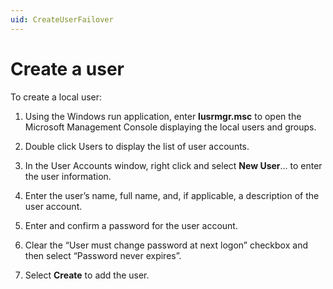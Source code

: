 ```yaml
---
uid: CreateUserFailover
---
```


# Create a user

To create a local user:

1. Using the Windows run application, enter **lusrmgr.msc** to open the Microsoft Management Console displaying the local users and groups.

2. Double click Users to display the list of user accounts.

3. In the User Accounts window, right click and select **New User**... to enter the user information.

4. Enter the user’s name, full name, and, if applicable, a description of the user account.

5. Enter and confirm a password for the user account.

6. Clear the “User must change password at next logon” checkbox and then select “Password never expires”.

7. Select **Create** to add the user.
